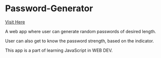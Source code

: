 # Password-Generator 

[Visit Here](https://thefearlesscoder.github.io/Password-Generator/)

A web app where user can generate random passwords of desired length.

User can also get to know the password strength, based on the indicator.

This app is a part of learning JavaScript in WEB DEV. 
